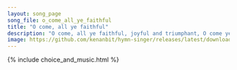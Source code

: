 ```yaml
---
layout: song_page
song_file: o_come_all_ye_faithful
title: "O come, all ye faithful"
description: "O come, all ye faithful, joyful and triumphant, O come ye, O come ye to Bethlehem. Come and behold him, born the King of angels.    O come, let us ado... christian 4part acapella 4verse musicbyother textbyother winter"
image: https://github.com/kenanbit/hymn-singer/releases/latest/download/o_come_all_ye_faithful-trad.png
---
```


{% include choice_and_music.html %}